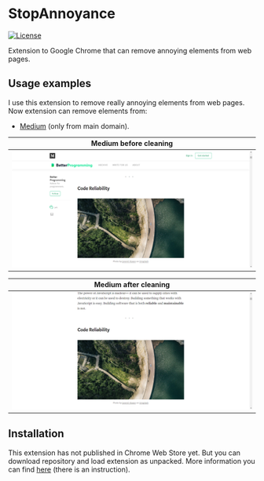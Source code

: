 # StopAnnoyance

[![License](https://img.shields.io/hexpm/l/plug.svg)](https://github.com/Vasar007/StopAnnoyance/blob/master/LICENSE)

Extension to Google Chrome that can remove annoying elements from web pages.

## Usage examples

I use this extension to remove really annoying elements from web pages. Now extension can remove elements from:

- [Medium](https://medium.com/) (only from main domain).

| Medium before cleaning                                                                                                                  |
|-----------------------------------------------------------------------------------------------------------------------------------------|
| ![Example of usage extension to stop annoyance on Medium: before](Media/medium-screenshot-before.png "Stop annoyance on Medium: before") |

| Medium after cleaning                                                                                                                  |
|----------------------------------------------------------------------------------------------------------------------------------------|
| ![Example of usage extension to stop annoyance on Medium: after](Media/medium-screenshot-after.png "Stop annoyance on Medium: after")  |

## Installation

This extension has not published in Chrome Web Store yet. But you can download repository and load extension as unpacked. More information you can find [here](https://developer.chrome.com/extensions/getstarted#manifest) (there is an instruction).
